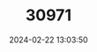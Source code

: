 ---
title: "30971"
category: "Wikstroemia skottsbergiana"
draft: false
date: 2024-02-22 13:03:50
languages:
  English: ["Skottsberg's false ohelo", "Skottsberg's Wikstroemia"]
  Hawaiian: ["‘Ākia"]
---